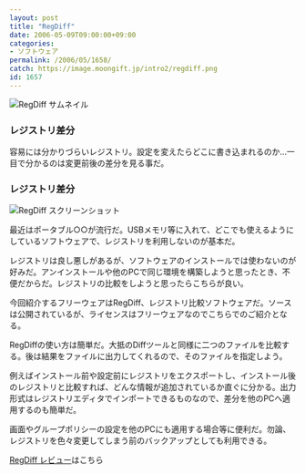 ```yaml
---
layout: post
title: "RegDiff"
date: 2006-05-09T09:00:00+09:00
categories:
- ソフトウェア
permalink: /2006/05/1658/
catch: https://image.moongift.jp/intro2/regdiff.png
id: 1657
---
```

 ![RegDiff サムネイル](https://image.moongift.jp/intro2/regdiff.t.png "RegDiff サムネイル")
  

### レジストリ差分
  
容易には分かりづらいレジストリ。設定を変えたらどこに書き込まれるのか…一目で分かるのは変更前後の差分を見る事だ。  
<!--more-->  

### レジストリ差分
  

![RegDiff スクリーンショット](https://image.moongift.jp/intro2/regdiff.png "RegDiff スクリーンショット")

  

最近はポータブル○○が流行だ。USBメモリ等に入れて、どこでも使えるようにしているソフトウェアで、レジストリを利用しないのが基本だ。

  

レジストリは良し悪しがあるが、ソフトウェアのインストールでは使わないのが好みだ。アンインストールや他のPCで同じ環境を構築しようと思ったとき、不便だからだ。レジストリの比較をしようと思ったらこちらが良い。

  

今回紹介するフリーウェアはRegDiff、レジストリ比較ソフトウェアだ。ソースは公開されているが、ライセンスはフリーウェアなのでこちらでのご紹介となる。

  

RegDiffの使い方は簡単だ。大抵のDiffツールと同様に二つのファイルを比較する。後は結果をファイルに出力してくれるので、そのファイルを指定しよう。

  

例えばインストール前や設定前にレジストリをエクスポートし、インストール後のレジストリと比較すれば、どんな情報が追加されているか直ぐに分かる。出力形式はレジストリエディタでインポートできるものなので、差分を他のPCへ適用するのも簡単だ。

  

画面やグループポリシーの設定を他のPCにも適用する場合等に便利だ。勿論、レジストリを色々変更してしまう前のバックアップとしても利用できる。

  

[RegDiff レビュー](http://fw.moongift.jp/review/i-1664.html)はこちら

